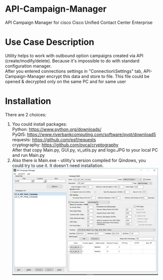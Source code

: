 # API-Campaign-Manager
API Campaign Manager for cisco Cisco Unified Contact Center Enterprise
# Use Case Description
Utility helps to work with outbound option campaigns created via API (create/modify/delete). Because it's impossible to do with standard configuration manager.<BR>
After you entered connections settings in "Connection\Settings" tab, API-Campaign-Manager encrypt this data and store to file. This file could be opened & decrypted only on the same PC and for same user 
# Installation
There are 2 choices:
1) You could install packages:<BR>
	Python: https://www.python.org/downloads/ <BR>
	PyQt5: https://www.riverbankcomputing.com/software/pyqt/download5 <BR>
	requests: https://github.com/psf/requests <BR>
	cryptography: https://github.com/pyca/cryptography <BR>
After that copy Main.py, GUI.py, vi_utils.py and logo.JPG to your local PC and run Main.py <BR>
2) Also there is Main.exe - utility's version compiled for Qindows, you could try to use it. It doesn't need installation.
![Screenshot](screen.jpg?raw=true "Screenshot")